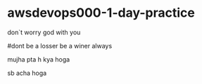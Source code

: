 # awsdevops000-1-day-practice

don`t worry god with you 

#dont be a losser be a winer always 

mujha pta h kya hoga 

sb acha hoga 

